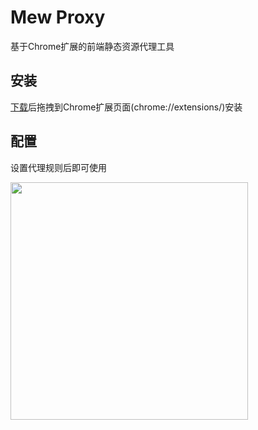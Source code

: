 Mew Proxy
===
基于Chrome扩展的前端静态资源代理工具

安装
---
[下载]()后拖拽到Chrome扩展页面(chrome://extensions/)安装

配置
---
设置代理规则后即可使用

<p><img src="http://gtms01.alicdn.com/tps/i1/TB1mdibHXXXXXbvXFXXGXLCGpXX-700-738.png" width="380"></p>